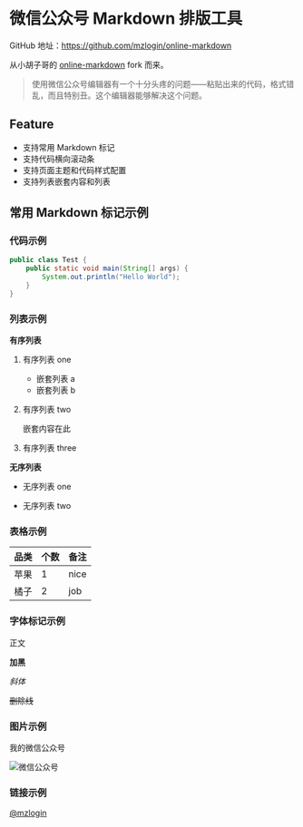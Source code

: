 # 微信公众号 Markdown 排版工具

GitHub 地址：<https://github.com/mzlogin/online-markdown>

从小胡子哥的 [online-markdown][1] fork 而来。

> 使用微信公众号编辑器有一个十分头疼的问题——粘贴出来的代码，格式错乱，而且特别丑。这个编辑器能够解决这个问题。

## Feature

- 支持常用 Markdown 标记
- 支持代码横向滚动条
- 支持页面主题和代码样式配置
- 支持列表嵌套内容和列表

## 常用 Markdown 标记示例

### 代码示例

```java
public class Test {
    public static void main(String[] args) {
        System.out.println("Hello World");
    }
}
```

### 列表示例

**有序列表**

1. 有序列表 one

    * 嵌套列表 a
    * 嵌套列表 b

2. 有序列表 two

    嵌套内容在此

3. 有序列表 three

**无序列表**

- 无序列表 one

- 无序列表 two

### 表格示例

| 品类 | 个数 | 备注 |
|------|------|------|
| 苹果 | 1    | nice |
| 橘子 | 2    | job  |

### 字体标记示例

正文

**加黑**

*斜体*

~~删除线~~

### 图片示例

我的微信公众号

![微信公众号](http://mazhuang.org/assets/images/qrcode.jpg)

### 链接示例

[@mzlogin](https://github.com/mzlogin)

[1]: https://github.com/barretlee/online-markdown
